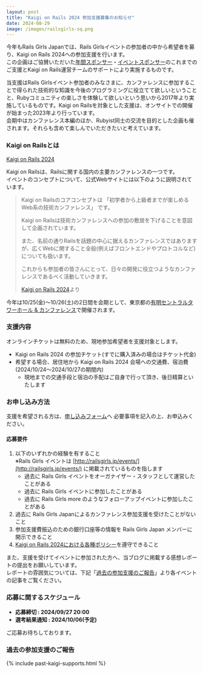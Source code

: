 ```yaml
---
layout: post
title: "Kaigi on Rails 2024 参加支援募集のお知らせ"
date: 2024-08-29
image: /images/railsgirls-sq.png
---
```


今年もRails Girls Japanでは、Rails Girlsイベントの参加者の中から希望者を募り、Kaigi on Rails 2024への参加支援を行います。<br>
この企画はご協賛いただいた[年間スポンサー](/sponsors)・[イベントスポンサー](/events)のこれまでのご支援とKaigi on Rails運営チームのサポートにより実施するものです。

当支援はRails Girlsイベント参加者のみなさまに、カンファレンスに参加することで得られた技術的な知識を今後のプログラミングに役立てて欲しいということと、Rubyコミュニティの楽しさを体験して欲しいという思いから2017年より実施しているものです。Kaigi on Railsを対象とした支援は、オンサイトでの開催が始まった2023年より行っています。<br>
会期中はカンファレンス本編のほか、Rubyist同士の交流を目的とした企画も催されます。それらも含めて楽しんでいただきたいと考えています。

### Kaigi on Railsとは

[Kaigi on Rails 2024](https://kaigionrails.org/2024/)

Kaigi on Railsは、Railsに関する国内の主要カンファレンスの一つです。<br>
イベントのコンセプトについて、公式Webサイトには以下のように説明されています。

<blockquote>
  <p>
    Kaigi on Railsのコアコンセプトは 「初学者から上級者までが楽しめるWeb系の技術カンファレンス」 です。
  </p>
  <p>
    Kaigi on Railsは技術カンファレンスへの参加の敷居を下げることを意図して企画されています。
  </p>
  <p>
    また、名前の通りRailsを話題の中心に据えるカンファレンスではありますが、広くWebに関すること全般(例えばフロントエンドやプロトコルなど)についても扱います。
  </p>
  <p>
    これからも参加者の皆さんにとって、日々の開発に役立つようなカンファレンスであるべく活動していきます。
  </p>
  <a href="https://kaigionrails.org/2024/" target="_blank" rel="noopener noreferrer">Kaigi on Rails 2024</a>より
</blockquote>


今年は10/25(金)～10/26(土)の2日間を会期として、東京都の<a href="https://ariake-hall.jp/" target="_blank" rel="noopener noreferrer">有明セントラルタワーホール & カンファレンス</a>で開催されます。

### 支援内容

オンラインチケットは無料のため、現地参加希望者を支援対象とします。

* Kaigi on Rails 2024 の参加チケット(すでに購入済みの場合はチケット代金)
* 希望する場合、居住地から Kaigi on Rails 2024 会場への交通費、宿泊費(2024/10/24〜2024/10/27の期間内)
  * 現地までの交通手段と宿泊の手配はご自身で行って頂き、後日精算といたします

### お申し込み方法

支援を希望される方は、<a href="https://forms.gle/f1qknRXdbATMEuiU9" target="_blank" rel="noopener noreferrer">申し込みフォーム</a>へ
必要事項を記入の上、お申込みください。

#### 応募要件

1. 以下のいずれかの経験を有すること<br>
  ※Rails Girls イベントは [http://railsgirls.jp/events/](http://railsgirls.jp/events/) に掲載されているものを指します
    * 過去に Rails Girls イベントをオーガナイザー・スタッフとして運営したことがある
    * 過去に Rails Girls イベントに参加したことがある
    * 過去に Rails Girls more のようなフォローアップイベントに参加したことがある
1. 過去に Rails Girls Japanによるカンファレンス参加支援を受けたことがないこと
1. 参加支援費振込のための銀行口座等の情報を Rails Girls Japan メンバーに開示できること
1. [Kaigi on Rails 2024における各種ポリシー](https://kaigionrails.org/2024/policies/)を遵守できること

また、支援を受けてイベントに参加された方へ、当ブログに掲載する感想レポートの提出をお願いしています。<br>
レポートの雰囲気については、下記「[過去の参加支援のご報告](#過去の参加支援のご報告)」より各イベントの記事をご覧ください。

### 応募に関するスケジュール

* **応募締切 : 2024/09/27 20:00**
* **選考結果通知 : 2024/10/06(予定)**

ご応募お待ちしております。

### 過去の参加支援のご報告

{% include past-kaigi-supports.html %}

